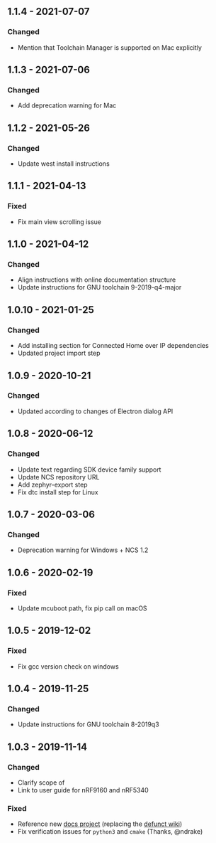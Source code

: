 ## 1.1.4 - 2021-07-07
### Changed
- Mention that Toolchain Manager is supported on Mac explicitly

## 1.1.3 - 2021-07-06
### Changed
- Add deprecation warning for Mac

## 1.1.2 - 2021-05-26
### Changed
- Update west install instructions

## 1.1.1 - 2021-04-13
### Fixed
- Fix main view scrolling issue

## 1.1.0 - 2021-04-12
### Changed
- Align instructions with online documentation structure
- Update instructions for GNU toolchain 9-2019-q4-major

## 1.0.10 - 2021-01-25
### Changed
* Add installing section for Connected Home over IP dependencies
* Updated project import step

## 1.0.9 - 2020-10-21
### Changed
* Updated according to changes of Electron dialog API

## 1.0.8 - 2020-06-12
### Changed
- Update text regarding SDK device family support
- Update NCS repository URL
- Add zephyr-export step
- Fix dtc install step for Linux

## 1.0.7 - 2020-03-06
### Changed
- Deprecation warning for Windows + NCS 1.2

## 1.0.6 - 2020-02-19
### Fixed
- Update mcuboot path, fix pip call on macOS

## 1.0.5 - 2019-12-02
### Fixed
- Fix gcc version check on windows

## 1.0.4 - 2019-11-25
### Changed
- Update instructions for GNU toolchain 8-2019q3

## 1.0.3 - 2019-11-14
### Changed
- Clarify scope of
- Link to user guide for nRF9160 and nRF5340
### Fixed
- Reference new [docs project](https://nordicsemiconductor.github.io/pc-nrfconnect-docs/) (replacing the [defunct wiki](https://github.com/NordicSemiconductor/pc-nrfconnect-core/wiki))
- Fix verification issues for `python3` and `cmake` (Thanks, @ndrake)
